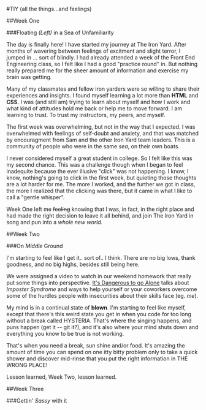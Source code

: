 #TIY (all the things...and feelings)

##Week One

###Floating _(Left)_ in a Sea of Unfamiliarity

The day is finally here! I have started my journey at The Iron Yard. After months of wavering between feelings of excitment and slight terror, I jumped in ... sort of blindly. I had already attended a week of the Front End Engineering class, so I felt like I had a good "practice round" in. But nothing really prepared me for the sheer amount of information and exercise my brain was getting. 

Many of my classmates and fellow iron yarders were so willing to share their experiences and insights. I found myself learning a lot more than **HTML** and **CSS**. I was (and still am) trying to learn about myself and how I work and what kind of attitudes hold me back or help me to move forward.  I am learning to trust. To trust my instructors, my peers, and myself. 

The first week was overwhelming, but not in the way that I expected. I was overwhelmed with feelings of self-doubt and anxiety, and that was matched by encouragment from Sam and the other Iron Yard team leaders. This is a community of people who were in the same _sea_, on their own boats. 

I never considered myself a great student in college. So I felt like this was my second chance. This was a challenge though when I began to feel inadequite because the ever illusive "click" was not happening. I know, I know, nothing's going to click in the first week, but quieting those thoughts are a lot harder for me. The more I worked, and the further we got in class, the more I realized that the clicking was there, but it came in what I like to call a "gentle whisper".

Week One left me ~~feeling~~ knowing that I was, in fact, in the right place and had made the right decision to leave it all behind, and join The Iron Yard in song and pun into a _whole new world_.


##Week Two

###On _Middle_ Ground 

I'm starting to feel like I get it.. sort of.. I think. There are no big lows, thank goodness, and no big highs, besides still being here. 

We were assigned a video to watch in our weekend homework that really put some things into perspective. [It's Dangerous to go Alone](https://www.youtube.com/watch?v=1i8ylq4j_EY) talks about _Imposter Syndrome_ and ways to help yourself or your coworkers overcome some of the hurdles people with insecurities about their skills face (eg. _me_).

My mind is in a continual state of **blown**. I'm starting to feel like myself, except that there's this weird state you get in when you code for too long without a break called HYSTERIA. That's where the singing happens, and puns happen (get it -- git it?), and it's also where your mind shuts down and everything you know to be true is not working.

That's when you need a break, sun shine and/or food. It's amazing the amount of time you can spend on one itty bitty problem only to take a quick shower and discover mid-rinse that you put the right information in THE WRONG PLACE!

Lesson learned, Week Two, lesson learned. 


##Week Three

###Gettin' _Sassy_ with it





